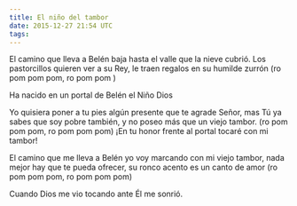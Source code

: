 ```yaml
---
title: El niño del tambor
date: 2015-12-27 21:54 UTC
tags:
---
```


El camino que lleva a Belén
baja hasta el valle que la nieve cubrió.
Los pastorcillos quieren ver a su Rey,
le traen regalos en su humilde zurrón
(ro pom pom pom, ro pom pom )

Ha nacido en un portal de Belén
el Niño Dios

Yo quisiera poner a tu pies
algún presente que te agrade Señor,
mas Tú ya sabes que soy pobre también,
y no poseo más que un viejo tambor.
(ro pom pom pom, ro pom pom pom)
¡En tu honor frente al portal tocaré
con mi tambor!

El camino que me lleva a Belén
yo voy marcando con mi viejo tambor,
nada mejor hay que te pueda ofrecer,
su ronco acento es un canto de amor
(ro pom pom pom, ro pom pom pom)

Cuando Dios me vio tocando ante Él me sonrió.
